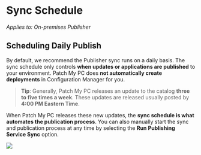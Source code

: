 # Sync Schedule

_Applies to: On-premises Publisher_

## Scheduling Daily Publish

By default, we recommend the Publisher sync runs on a daily basis. The sync schedule only controls **when updates or applications are published** to your environment. Patch My PC does **not automatically create deployments** in Configuration Manager for you.

> **Tip**: Generally, Patch My PC releases an update to the catalog **three to five times a week**. These updates are released usually posted by **4:00 PM Eastern Time**.

When Patch My PC releases these new updates, the **sync schedule is what automates the publication process**. You can also manually start the sync and publication process at any time by selecting the **Run Publishing Service Sync** option.

![](../../_images/image-\(1175\).png%3E)
